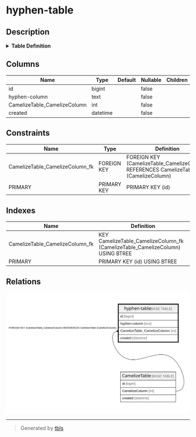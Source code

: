 # hyphen-table

## Description

<details>
<summary><strong>Table Definition</strong></summary>

```sql
CREATE TABLE `hyphen-table` (
  `id` bigint NOT NULL AUTO_INCREMENT,
  `hyphen-column` text NOT NULL,
  `CamelizeTable_CamelizeColumn` int NOT NULL,
  `created` datetime NOT NULL,
  PRIMARY KEY (`id`),
  KEY `CamelizeTable_CamelizeColumn_fk` (`CamelizeTable_CamelizeColumn`),
  CONSTRAINT `CamelizeTable_CamelizeColumn_fk` FOREIGN KEY (`CamelizeTable_CamelizeColumn`) REFERENCES `CamelizeTable` (`CamelizeColumn`) ON DELETE CASCADE
) ENGINE=InnoDB DEFAULT CHARSET=utf8mb4 COLLATE=utf8mb4_0900_ai_ci
```

</details>

## Columns

| Name | Type | Default | Nullable | Children | Parents | Comment |
| ---- | ---- | ------- | -------- | -------- | ------- | ------- |
| id | bigint |  | false |  |  |  |
| hyphen-column | text |  | false |  |  |  |
| CamelizeTable_CamelizeColumn | int |  | false |  | [CamelizeTable](CamelizeTable.md) |  |
| created | datetime |  | false |  |  |  |

## Constraints

| Name | Type | Definition |
| ---- | ---- | ---------- |
| CamelizeTable_CamelizeColumn_fk | FOREIGN KEY | FOREIGN KEY (CamelizeTable_CamelizeColumn) REFERENCES CamelizeTable (CamelizeColumn) |
| PRIMARY | PRIMARY KEY | PRIMARY KEY (id) |

## Indexes

| Name | Definition |
| ---- | ---------- |
| CamelizeTable_CamelizeColumn_fk | KEY CamelizeTable_CamelizeColumn_fk (CamelizeTable_CamelizeColumn) USING BTREE |
| PRIMARY | PRIMARY KEY (id) USING BTREE |

## Relations

![er](hyphen-table.svg)

---

> Generated by [tbls](https://github.com/k1LoW/tbls)
